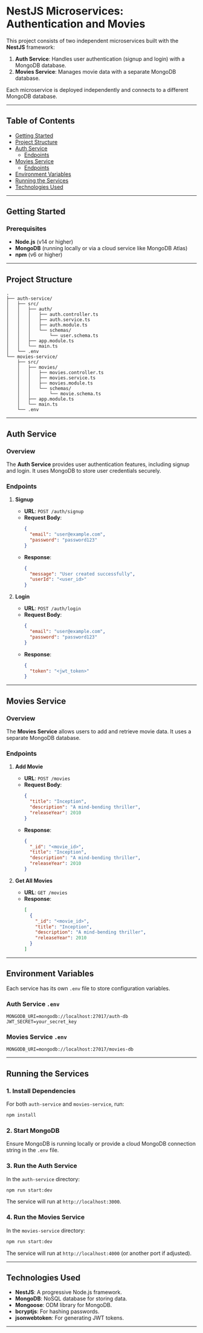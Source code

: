 # NestJS Microservices: Authentication and Movies

This project consists of two independent microservices built with the **NestJS** framework:

1. **Auth Service**: Handles user authentication (signup and login) with a MongoDB database.
2. **Movies Service**: Manages movie data with a separate MongoDB database.

Each microservice is deployed independently and connects to a different MongoDB database.

---

## Table of Contents

- [Getting Started](#getting-started)
- [Project Structure](#project-structure)
- [Auth Service](#auth-service)
  - [Endpoints](#auth-service-endpoints)
- [Movies Service](#movies-service)
  - [Endpoints](#movies-service-endpoints)
- [Environment Variables](#environment-variables)
- [Running the Services](#running-the-services)
- [Technologies Used](#technologies-used)

---

## Getting Started

### Prerequisites

- **Node.js** (v14 or higher)
- **MongoDB** (running locally or via a cloud service like MongoDB Atlas)
- **npm** (v6 or higher)

---

## Project Structure

```
.
├── auth-service/
│   ├── src/
│   │   ├── auth/
│   │   │   ├── auth.controller.ts
│   │   │   ├── auth.service.ts
│   │   │   ├── auth.module.ts
│   │   │   └── schemas/
│   │   │       └── user.schema.ts
│   │   ├── app.module.ts
│   │   └── main.ts
│   └── .env
└── movies-service/
    ├── src/
    │   ├── movies/
    │   │   ├── movies.controller.ts
    │   │   ├── movies.service.ts
    │   │   ├── movies.module.ts
    │   │   └── schemas/
    │   │       └── movie.schema.ts
    │   ├── app.module.ts
    │   └── main.ts
    └── .env
```

---

## Auth Service

### Overview

The **Auth Service** provides user authentication features, including signup and login. It uses MongoDB to store user credentials securely.

### Endpoints

1. **Signup**
   - **URL**: `POST /auth/signup`
   - **Request Body**:
     ```json
     {
       "email": "user@example.com",
       "password": "password123"
     }
     ```
   - **Response**:
     ```json
     {
       "message": "User created successfully",
       "userId": "<user_id>"
     }
     ```

2. **Login**
   - **URL**: `POST /auth/login`
   - **Request Body**:
     ```json
     {
       "email": "user@example.com",
       "password": "password123"
     }
     ```
   - **Response**:
     ```json
     {
       "token": "<jwt_token>"
     }
     ```

---

## Movies Service

### Overview

The **Movies Service** allows users to add and retrieve movie data. It uses a separate MongoDB database.

### Endpoints

1. **Add Movie**
   - **URL**: `POST /movies`
   - **Request Body**:
     ```json
     {
       "title": "Inception",
       "description": "A mind-bending thriller",
       "releaseYear": 2010
     }
     ```
   - **Response**:
     ```json
     {
       "_id": "<movie_id>",
       "title": "Inception",
       "description": "A mind-bending thriller",
       "releaseYear": 2010
     }
     ```

2. **Get All Movies**
   - **URL**: `GET /movies`
   - **Response**:
     ```json
     [
       {
         "_id": "<movie_id>",
         "title": "Inception",
         "description": "A mind-bending thriller",
         "releaseYear": 2010
       }
     ]
     ```

---

## Environment Variables

Each service has its own `.env` file to store configuration variables.

### Auth Service `.env`

```
MONGODB_URI=mongodb://localhost:27017/auth-db
JWT_SECRET=your_secret_key
```

### Movies Service `.env`

```
MONGODB_URI=mongodb://localhost:27017/movies-db
```

---

## Running the Services

### 1. Install Dependencies

For both `auth-service` and `movies-service`, run:

```bash
npm install
```

### 2. Start MongoDB

Ensure MongoDB is running locally or provide a cloud MongoDB connection string in the `.env` file.

### 3. Run the Auth Service

In the `auth-service` directory:

```bash
npm run start:dev
```

The service will run at `http://localhost:3000`.

### 4. Run the Movies Service

In the `movies-service` directory:

```bash
npm run start:dev
```

The service will run at `http://localhost:4000` (or another port if adjusted).

---

## Technologies Used

- **NestJS**: A progressive Node.js framework.
- **MongoDB**: NoSQL database for storing data.
- **Mongoose**: ODM library for MongoDB.
- **bcryptjs**: For hashing passwords.
- **jsonwebtoken**: For generating JWT tokens.

---